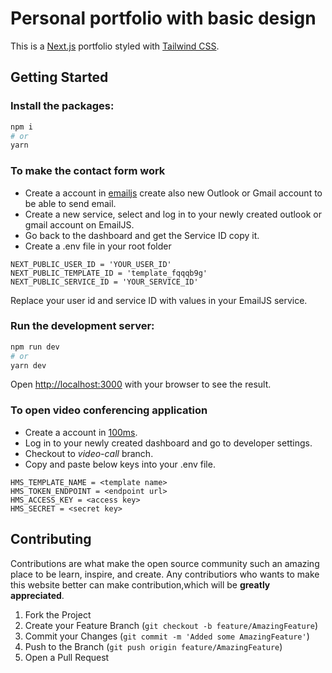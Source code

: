 # Personal portfolio with basic design

This is a [Next.js](https://nextjs.org/) portfolio styled with [Tailwind CSS](https://tailwindcss.com/).

## Getting Started

### Install the packages:

```bash
npm i
# or
yarn
```

### To make the contact form work

- Create a account in [emailjs](https://www.emailjs.com/) create also new Outlook or Gmail account to be able
  to send email.
- Create a new service, select and log in to your newly created outlook or gmail account on EmailJS.
- Go back to the dashboard and get the Service ID copy it.
- Create a .env file in your root folder

```
NEXT_PUBLIC_USER_ID = 'YOUR_USER_ID'
NEXT_PUBLIC_TEMPLATE_ID = 'template_fqqqb9g'
NEXT_PUBLIC_SERVICE_ID = 'YOUR_SERVICE_ID'
```

Replace your user id and service ID with values in your EmailJS service.

### Run the development server:

```bash
npm run dev
# or
yarn dev
```

Open [http://localhost:3000](http://localhost:3000) with your browser to see the result.

### To open video conferencing application

- Create a account in [100ms](https://100ms.live/).
- Log in to your newly created dashboard and go to developer settings.
- Checkout to _video-call_ branch.
- Copy and paste below keys into your .env file.

```
HMS_TEMPLATE_NAME = <template name>
HMS_TOKEN_ENDPOINT = <endpoint url>
HMS_ACCESS_KEY = <access key>
HMS_SECRET = <secret key>
```

<!-- If you'd like to accept donations, replace the link below with your Buy Me A Coffee / Ko-fi link -->
<!-- <a href="https://www.buymeacoffee.com/yourhandle" target="_blank"><img src="https://cdn.buymeacoffee.com/buttons/v2/default-yellow.png" alt="Buy Me A Coffee" style="height: 40px !important;width: 140px !important;" ></a> -->

## Contributing

Contributions are what make the open source community such an amazing place to be learn, inspire, and create. Any contributiors who wants to make this website better can make contribution,which will be **greatly appreciated**.

1. Fork the Project
2. Create your Feature Branch (`git checkout -b feature/AmazingFeature`)
3. Commit your Changes (`git commit -m 'Added some AmazingFeature'`)
4. Push to the Branch (`git push origin feature/AmazingFeature`)
5. Open a Pull Request
